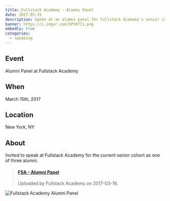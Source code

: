 ```yaml
---
title: Fullstack Academy - Alumni Panel
date: 2017-03-15
description: Spoke at an alumni panel for Fullstack Academy's senior cohort.
banner: https://i.imgur.com/5PVK7I1.png
embedly: true
categories:
  - speaking
---
```


## Event

Alumni Panel at Fullstack Academy

## When

March 15th, 2017

## Location

New York, NY

## About

Invited to speak at Fullstack Academy for the current senior cohort as one of three alumni.

<blockquote class="embedly-card"><h4><a href="https://www.youtube.com/watch?v=nzOfNIL9GWE">FSA - Alumni Panel</a></h4><p>Uploaded by Fullstack Academy on 2017-03-16.</p></blockquote>

![Fullstack Academy Alumni Panel](https://i.imgur.com/5PVK7I1.png)

